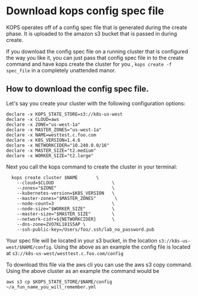 # Download kops config spec file
KOPS operates off of a config spec file that is generated during the create phase.  It is uploaded to the amazon s3 bucket that is passed in during create.

If you download the config spec file on a running cluster that is configured the way you like it, you can just pass that config spec file in to the create command and have kops create the cluster for you , `kops create -f spec_file` in a completely unattended manor.

## How to download the config spec file.
Let's say you create your cluster with the following configuration options:

```
declare -x KOPS_STATE_STORE=s3://k8s-us-west
declare -x CLOUD=aws
declare -x ZONE="us-west-1a"
declare -x MASTER_ZONES="us-west-1a"
declare -x NAME=westtest.c.foo.com
declare -x K8S_VERSION=1.4.6
declare -x NETWORKCIDER="10.240.0.0/16"
declare -x MASTER_SIZE="t2.medium"
declare -x WORKER_SIZE="t2.large"
```
Next you call the kops command to create the cluster in your terminal:

```
  kops create cluster $NAME       \
    --cloud=$CLOUD                      \
    --zones="$ZONE"                     \
    --kubernetes-version=$K8S_VERSION   \
    --master-zones="$MASTER_ZONES"       \
    --node-count=3                      \
    --node-size="$WORKER_SIZE"          \
    --master-size="$MASTER_SIZE"        \
    --network-cidr=${NETWORKCIDER}      \
    --dns-zone=ZVO7KL181S5AP \
    --ssh-public-key=/Users/foo/.ssh/lab_no_password.pub
```

Your spec file will be located in your s3 bucket, in the location `s3://k8s-us-west/$NAME/config`.  Using the above as an example the config file is located at `s3://k8s-us-west/westtest.c.foo.com/config`

To download this file via the aws cli you can use the aws s3 copy command.  Using the above cluster as an example the command would be

`aws s3 cp $KOPS_STATE_STORE/$NAME/config ~/a_fun_name_you_will_remember.yml`  


